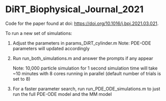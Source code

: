 # DiRT_Biophysical_Journal_2021
 Code for the paper found at doi: https://doi.org/10.1016/j.bpj.2021.03.021.
 
To run a new set of simulations:
1) Adjust the parameters in params_DiRT_cylinder.m 
   Note: PDE-ODE parameters will updated accordingly

2) Run run_both_simulations.m and answer the prompts if any appear
   
   Note: 10,000 particle simulation for 1 second simulation time will take 
   ~10 minutes with 8 cores running in parallel (default number of trials is 
   set to 8)

3) For a faster parameter search, run run_PDE_ODE_simulations.m to just 
   run the full PDE-ODE model and the MM model

